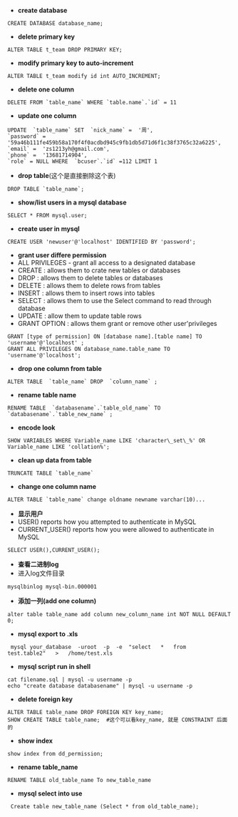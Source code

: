 

- **create database**

```
CREATE DATABASE database_name;
```


- **delete primary key**


```
ALTER TABLE t_team DROP PRIMARY KEY;  
```
- **modify primary key to auto-increment**


```
ALTER TABLE t_team modify id int AUTO_INCREMENT;
```

- **delete one column**

```
DELETE FROM `table_name` WHERE `table.name`.`id` = 11
```

- **update one column**

```
UPDATE  `table_name` SET  `nick_name` =  '周',
`password` =  '59a46b111fe459b58a170f4f0acdbd945c9fb1db5d71d6f1c38f3765c32a6225',
`email` =  'zs1213yh@gmail.com',
`phone` =  '13681714904',
`role` = NULL WHERE  `bcuser`.`id` =112 LIMIT 1
```

 - **drop table**(这个是直接删除这个表)

```
DROP TABLE `table_name`;
```


 - **show/list users in a mysql database**

```
SELECT * FROM mysql.user;
```

 - **create user in mysql**
 
```
CREATE USER 'newuser'@'localhost' IDENTIFIED BY 'password';
```

 - **grant user differe permission**
  - ALL PRIVILEGES - grant all access to a designated database
  - CREATE : allows them to crate new tables or databases
  - DROP : allows them to delete tables or databases
  - DELETE : allows them to delete rows from tables
  - INSERT : allows them to insert rows into tables
  - SELECT : allows them to use the Select command to read through database
  - UPDATE : allow them to update table rows
  - GRANT OPTION : allows them grant or remove other user'privileges


```
GRANT [type of permission] ON [database name].[table name] TO 'username'@'localhost' ;
GRANT ALL PRIVILEGES ON database_name.table_name TO 'username'@'localhost';
```

 - **drop one column from  table**

```
ALTER TABLE  `table_name` DROP  `column_name` ;
```


 - **rename table name**

```
RENAME TABLE  `databasename`.`table_old_name` TO  `databasename`.`table_new_name` ;
```


 - **encode look**

```
SHOW VARIABLES WHERE Variable_name LIKE 'character\_set\_%' OR Variable_name LIKE 'collation%';
```

 - **clean up data from table**

```
TRUNCATE TABLE `table_name`
```

 - **change one column name**

```
ALTER TABLE `table_name` change oldname newname varchar(10)...
```

 - **显示用户**
  - USER() reports how you attempted to authenticate in MySQL
  - CURRENT_USER() reports how you were allowed to authenticate in MySQL

```
SELECT USER(),CURRENT_USER();
```


 - **查看二进制log**
  - 进入log文件目录

```
mysqlbinlog mysql-bin.000001 
```

 - **添加一列(add one column)**

```
alter table table_name add column new_column_name int NOT NULL DEFAULT 0;
```

 - **mysql export to .xls**

```
 mysql your_database  -uroot  -p  -e  "select   *   from   test.table2"   >   /home/test.xls
```

 - **mysql script run in shell**


```
cat filename.sql | mysql -u username -p 
echo "create database databasename" | mysql -u username -p
```



 - **delete foreign key**

```
ALTER TABLE table_name DROP FOREIGN KEY key_name;
SHOW CREATE TABLE table_name;  #这个可以看key_name, 就是 CONSTRAINT 后面的
```

 - **show index**

```
show index from dd_permission;
```

 - **rename table_name**

```
RENAME TABLE old_table_name To new_table_name
```

 - **mysql select into use**

```
 Create table new_table_name (Select * from old_table_name);
```
